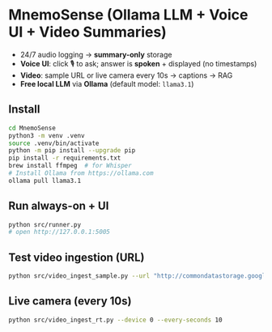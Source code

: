 # MnemoSense (Ollama LLM + Voice UI + Video Summaries)

- 24/7 audio logging → **summary-only** storage
- **Voice UI**: click 🎙️ to ask; answer is **spoken** + displayed (no timestamps)
- **Video**: sample URL or live camera every 10s → captions → RAG
- **Free local LLM** via **Ollama** (default model: `llama3.1`)

## Install
```bash
cd MnemoSense
python3 -m venv .venv
source .venv/bin/activate
python -m pip install --upgrade pip
pip install -r requirements.txt
brew install ffmpeg  # for Whisper
# Install Ollama from https://ollama.com
ollama pull llama3.1
```

## Run always-on + UI
```bash
python src/runner.py
# open http://127.0.0.1:5005
```

## Test video ingestion (URL)
```bash
python src/video_ingest_sample.py --url "http://commondatastorage.googleapis.com/gtv-videos-bucket/sample/TearsOfSteel.mp4" --every-seconds 10
```

## Live camera (every 10s)
```bash
python src/video_ingest_rt.py --device 0 --every-seconds 10
```
